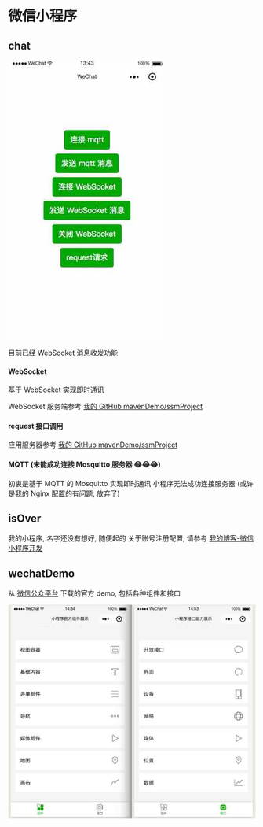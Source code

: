# 微信小程序

## chat

![image](https://github.com/doingself/WeChatSmallApp/blob/master/images/chat0.jpg)

目前已经 WebSocket 消息收发功能

#### WebSocket

基于 WebSocket 实现即时通讯

WebSocket 服务端参考 [我的 GitHub mavenDemo/ssmProject](https://github.com/doingself/mavenDemo)

#### request 接口调用

应用服务器参考 [我的 GitHub mavenDemo/ssmProject](https://github.com/doingself/mavenDemo)

#### MQTT (未能成功连接 Mosquitto 服务器 😂😂😂)

初衷是基于 MQTT 的 Mosquitto 实现即时通讯
小程序无法成功连接服务器 (或许是我的 Nginx 配置的有问题, 放弃了)

## isOver

我的小程序, 名字还没有想好, 随便起的
关于账号注册配置, 请参考 [我的博客-微信小程序开发](https://doingself.github.io/2018/02/27/微信小程序开发)

## wechatDemo

从 [微信公众平台](https://mp.weixin.qq.com/debug/wxadoc/dev/demo.html) 下载的官方 demo, 包括各种组件和接口

![image](https://github.com/doingself/WeChatSmallApp/blob/master/images/image0.jpg)
